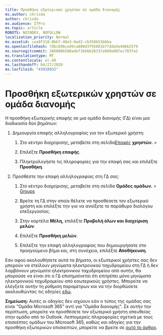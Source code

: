 ```yaml
---
title: Προσθήκη εξωτερικών χρηστών σε ομάδα διανομής
ms.author: chrisda
author: chrisda
ms.audience: ITPro
ms.topic: article
ROBOTS: NOINDEX, NOFOLLOW
localization_priority: Normal
ms.assetid: caa0f310-0bb7-48e3-8ad2-cb358b53bbba
ms.openlocfilehash: 7dbc69bced9ca800d3f95081b77dda5e49662579
ms.sourcegitcommit: 286000b588adef1bbbb28337a9d9e087ec783fa2
ms.translationtype: MT
ms.contentlocale: el-GR
ms.lasthandoff: 04/27/2020
ms.locfileid: "43910932"
---
```

# <a name="add-external-users-to-a-distribution-group"></a>Προσθήκη εξωτερικών χρηστών σε ομάδα διανομής

Η προσθήκη εξωτερικής επαφής σε μια ομάδα διανομής (ΓΔ) είναι μια διαδικασία δύο βημάτων:
  
1. Δημιουργία επαφής αλληλογραφίας για τον εξωτερικό χρήστη:
    
    1. Στο κέντρο διαχείρισης, μεταβείτε στη σελίδα[Επαφές](https://admin.microsoft.com/adminportal/home#/Contact) **χρηστών.** >  
    
    2. Επιλέξτε **Προσθήκη επαφής**.
    
    3. Πληκτρολογήστε τις πληροφορίες για την επαφή σας και επιλέξτε **Προσθήκη**.
    
2. Προσθέστε την επαφή αλληλογραφίας στη ΓΔ σας:
    
    1. Στο κέντρο διαχείρισης, μεταβείτε στη σελίδα **Ομάδες ομάδων.** > [Groups](https://admin.microsoft.com/adminportal/home#/groups) 
    
    2. Βρείτε τη ΓΔ στην οποία θέλετε να προσθέσετε τον εξωτερικό χρήστη και επιλέξτε την για να ανοίξετε το παράθυρο διαλόγου επεξεργασίας.
    
    3. Στην καρτέλα **Μέλη,** επιλέξτε **Προβολή όλων και διαχείριση μελών**. 
    
    4. Επιλέξτε **Προσθήκη μελών**.
    
    5. Επιλέξτε την επαφή αλληλογραφίας που δημιουργήσατε στο προηγούμενο βήμα και, στη συνέχεια, επιλέξτε **Αποθήκευση**.
    
Εάν αφού ακολουθήσετε αυτά τα βήματα, οι εξωτερικοί χρήστες σας δεν μπορούν να στείλουν μηνύματα ηλεκτρονικού ταχυδρομείου στη ΓΔ ή δεν λαμβάνουν μηνύματα ηλεκτρονικού ταχυδρομείου από αυτήν, θα μπορούσε να είναι ότι ο ΓΔ επισημαίνεται ότι επιτρέπει μόνο μηνύματα ηλεκτρονικού ταχυδρομείου από εσωτερικούς χρήστες. Μπορείτε να ελέγξετε αυτήν τη ρύθμιση παραμέτρων και να την διορθώσετε ακολουθώντας τις οδηγίες [εδώ](https://docs.microsoft.com/exchange/mail-flow-best-practices/non-delivery-reports-in-exchange-online/fix-error-code-5-7-133-in-exchange-online).
  
 **Σημείωση:** Αυτές οι οδηγίες δεν ισχύουν εάν ο τύπος της ομάδας σας είναι "Ομάδα Microsoft 365" αντί για "Ομάδα διανομής". Σε αυτήν την περίπτωση, μπορείτε να προσθέσετε τον εξωτερικό χρήστη απευθείας στην ομάδα από το Outlook. Λεπτομερείς πληροφορίες σχετικά με τους επισκέπτες ομάδων του Microsoft 365, καθώς και οδηγίες για την προσθήκη εξωτερικών επισκεπτών, μπορείτε να βρείτε σε [αυτό το άρθρο](https://support.office.com/article/Guest-access-in-Office-365-Groups-bfc7a840-868f-4fd6-a390-f347bf51aff6.aspx).
  